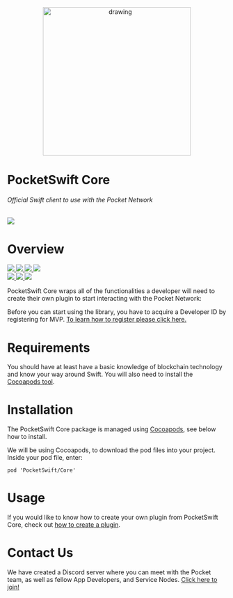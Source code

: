 <div align="center">
  <a href="https://www.pokt.network">
    <img src="https://pokt.network/wp-content/uploads/2018/12/Logo-488x228-px.png" alt="drawing" width="340"/>
  </a>
</div>
<h1 align="left">PocketSwift Core</h1>
<h6 align="left">Official Swift client to use with the Pocket Network</h6>
<div align="lef">
  <a  href="https://swift.org/">
    <img src="https://img.shields.io/badge/swift-reference-yellow.svg"/>
  </a>
</div>

<h1 align="left">Overview</h1>
  <div align="left">
    <a  href="https://github.com/pokt-network/pocket-swift/releases">
      <img src="https://img.shields.io/github/release-pre/pokt-network/pocket-swift.svg"/>
    </a>
    <a href="https://circleci.com/gh/pokt-network/pocket-swift/tree/master">
      <img src="https://circleci.com/gh/pokt-network/pocket-swift/tree/master.svg?style=svg"/>
    </a>
    <a  href="https://github.com/pokt-network/pocket-swift/pulse">
      <img src="https://img.shields.io/github/contributors/pokt-network/pocket-swift.svg"/>
    </a>
    <a href="https://opensource.org/licenses/MIT">
      <img src="https://img.shields.io/badge/License-MIT-blue.svg"/>
    </a>
    <br >
    <a href="https://github.com/pokt-network/pocket-swift/pulse">
      <img src="https://img.shields.io/github/last-commit/pokt-network/pocket-swift.svg"/>
    </a>
    <a href="https://github.com/pokt-network/pocket-swift/pulls">
      <img src="https://img.shields.io/github/issues-pr/pokt-network/pocket-swift.svg"/>
    </a>
    <a href="https://github.com/pokt-network/pocket-swift/issues">
      <img src="https://img.shields.io/github/issues-closed/pokt-network/pocket-swift.svg"/>
    </a>
</div>

PocketSwift Core wraps all of the functionalities a developer will need to create their own plugin to start interacting with the Pocket Network:


Before you can start using the library, you have to acquire a Developer ID by registering for MVP. [To learn how to register please click here.](https://pocket-network.readme.io/docs/how-to-participate#section-for-developers)

<h1 align="left">Requirements</h1>

You should have at least have a basic knowledge of blockchain technology and know your way around Swift. You will also need to install the [Cocoapods tool](https://guides.cocoapods.org/using/getting-started.html).

<h1 align="left">Installation</h1>

The PocketSwift Core package is managed using [Cocoapods](https://cocoapods.org/), see below how to install.

We will be using Cocoapods, to download the pod files into your project. Inside your pod file, enter: 

`pod 'PocketSwift/Core'`

<h1 align="left">Usage</h1>

If you would like to know how to create your own plugin from PocketSwift Core, check out [how to create a plugin](https://docs.pokt.network/docs/create-a-plugin). 

<h1 align="left">Contact Us</h1>

We have created a Discord server where you can meet with the Pocket team, as well as fellow App Developers, and Service Nodes. [Click here to join!](https://discord.gg/sarhfXP)

